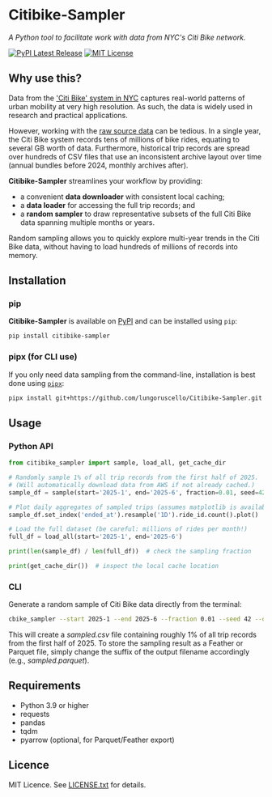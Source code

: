# Citibike-Sampler

*A Python tool to facilitate work with data from NYC's Citi Bike network.*  

<!-- 
Keywords: Citi Bike data, Python package, download and combine Citi Bike records
-->

[![PyPI Latest Release](https://img.shields.io/pypi/v/citibike-sampler.svg)](https://pypi.org/project/citibike-sampler/)
[![MIT License](https://img.shields.io/badge/license-MIT-green.svg)](https://github.com/lungoruscello/Citibike-Sampler/blob/master/LICENSE.txt)


## Why use this?
Data from the ['Citi Bike' system in NYC](https://citibikenyc.com/system-data) captures real-world patterns of urban mobility at very high resolution. 
As such, the data is widely used in research and practical applications.

However, working with the [raw source data](https://s3.amazonaws.com/tripdata/index.html) can be tedious. In a single year, the Citi Bike system records tens of 
millions of bike rides, equating to several GB worth of data. Furthermore, historical trip records are spread over hundreds 
of CSV files that use an inconsistent archive layout over time (annual bundles before 2024, monthly archives 
after).

**Citibike-Sampler** streamlines your workflow by providing:

* a convenient **data downloader** with consistent local caching;
* a **data loader** for accessing the full trip records; and
* a **random sampler** to draw representative subsets of the full Citi Bike data spanning multiple months
or years. 

Random sampling allows you to quickly explore multi-year trends in the Citi Bike data, without having to load 
hundreds of millions of records into memory.


## Installation

### pip
**Citibike-Sampler** is available on [PyPI](https://pypi.org/project/citibike-sampler/) and can be
installed using `pip`:  

```bash
pip install citibike-sampler
```

### pipx (for CLI use)

If you only need data sampling from the command-line, installation is best done using 
[`pipx`](https://pipx.pypa.io/stable/):

```bash
pipx install git+https://github.com/lungoruscello/Citibike-Sampler.git
```
  
## Usage

### Python API

```python
from citibike_sampler import sample, load_all, get_cache_dir

# Randomly sample 1% of all trip records from the first half of 2025.
# (Will automatically download data from AWS if not already cached.)
sample_df = sample(start='2025-1', end='2025-6', fraction=0.01, seed=42)

# Plot daily aggregates of sampled trips (assumes matplotlib is available)
sample_df.set_index('ended_at').resample('1D').ride_id.count().plot()

# Load the full dataset (be careful: millions of rides per month!)
full_df = load_all(start='2025-1', end='2025-6') 

print(len(sample_df) / len(full_df))  # check the sampling fraction

print(get_cache_dir())  # inspect the local cache location  
```

### CLI

Generate a random sample of Citi Bike data directly from the terminal:

```bash
cbike_sampler --start 2025-1 --end 2025-6 --fraction 0.01 --seed 42 --output sampled.csv
```

This will create a *sampled.csv* file containing roughly 1% of all trip records from the first half of 2025. To store the 
sampling result as a Feather or Parquet file, simply change the suffix of the output filename accordingly (e.g., 
*sampled.parquet*).

## Requirements

* Python 3.9 or higher
* requests
* pandas
* tqdm
* pyarrow (optional, for Parquet/Feather export)

## Licence

MIT Licence. See [LICENSE.txt](https://github.com/lungoruscello/Citibike-Sampler/blob/master/LICENSE.txt) for details.